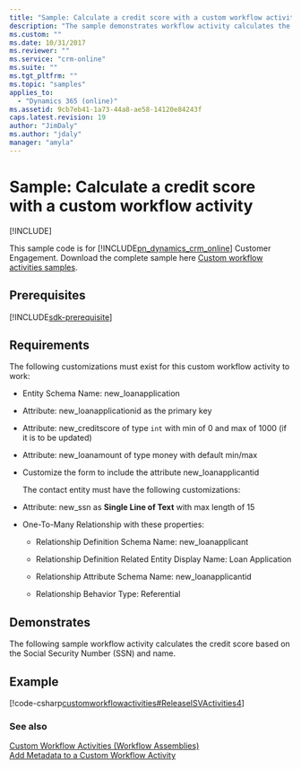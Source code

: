```yaml
---
title: "Sample: Calculate a credit score with a custom workflow activity (Developer Guide for Dynamics 365 Customer Engagement) | MicrosoftDocs"
description: "The sample demonstrates workflow activity calculates the credit score based on the Social Security Number (SSN) and name."
ms.custom: ""
ms.date: 10/31/2017
ms.reviewer: ""
ms.service: "crm-online"
ms.suite: ""
ms.tgt_pltfrm: ""
ms.topic: "samples"
applies_to: 
  - "Dynamics 365 (online)"
ms.assetid: 9cb7eb41-1a73-44a8-ae58-14120e84243f
caps.latest.revision: 19
author: "JimDaly"
ms.author: "jdaly"
manager: "amyla"
---
```

# Sample: Calculate a credit score with a custom workflow activity

[!INCLUDE[](../../includes/cc_applies_to_update_9_0_0.md)]

This sample code is for [!INCLUDE[pn_dynamics_crm_online](../../includes/pn-dynamics-crm-online.md)] Customer Engagement. Download the complete sample here [Custom workflow activities samples](https://code.msdn.microsoft.com/Custom-Workflow-Activities-eee57285).

## Prerequisites
[!INCLUDE[sdk-prerequisite](../../includes/sdk-prerequisite.md)]
  
## Requirements  
 The following customizations must exist for this custom workflow activity to work:  
  
- Entity Schema Name: new_loanapplication  
  
- Attribute: new_loanapplicationid as the primary key  
  
- Attribute: new_creditscore of type `int` with min of 0 and max of 1000 (if it is to be updated)  
  
- Attribute: new_loanamount of type money with default min/max  
  
- Customize the form to include the attribute new_loanapplicantid  
  
  The contact entity must have the following customizations:  
  
- Attribute: new_ssn as **Single Line of Text** with max length of 15  
  
- One-To-Many Relationship with these properties:  
  
  -   Relationship Definition Schema Name: new_loanapplicant  
  
  -   Relationship Definition Related Entity Display Name: Loan Application  
  
  -   Relationship Attribute Schema Name: new_loanapplicantid  
  
  -   Relationship Behavior Type: Referential  
  
## Demonstrates  
 The following sample workflow activity calculates the credit score based on the Social Security Number (SSN) and name.  
  
## Example  
 [!code-csharp[customworkflowactivities#ReleaseISVActivities4](../../snippets/csharp/CRMV8/customworkflowactivities/cs/releaseisvactivities4.cs#releaseisvactivities4)]  
  
### See also  
 [Custom Workflow Activities (Workflow Assemblies)](../custom-workflow-activities-workflow-assemblies.md)   
 [Add Metadata to a Custom Workflow Activity](add-metadata-custom-workflow-activity.md)
